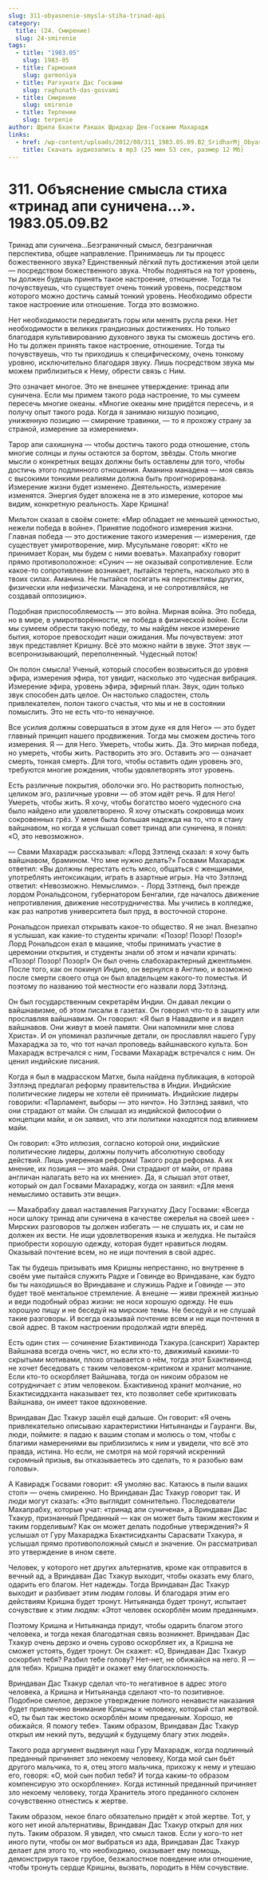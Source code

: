 ```yaml
---
slug: 311-obyasnenie-smysla-stiha-trinad-api
category:
  title: (24. Смирение)
  slug: 24-smirenie
tags:
  - title: "1983.05"
    slug: 1983-05
  - title: Гармония
    slug: garmoniya
  - title: Рагхунатх Дас Госвами
    slug: raghunath-das-gosvami
  - title: Смирение
    slug: smirenie
  - title: Терпение
    slug: terpenie
author: Шрила Бхакти Ракшак Шридхар Дев-Госвами Махарадж
links:
  - href: /wp-content/uploads/2012/08/311_1983.05.09.B2_SridharMj_Obyasnenie_smysla_stiha_Trinad-api-sunichena1.mp3
    title: Скачать аудиозапись в mp3 (25 мин 53 сек, размер 12 Мб)
---
```


# 311. Объяснение смысла стиха «тринад апи суничена…». 1983.05.09.B2

Тринад апи суничена…Безграничный смысл, безграничная перспектива, общее направление. Принимаешь ли ты процесс божественного звука? Единственный лёгкий путь достижения этой цели — посредством божественного звука. Чтобы подняться на тот уровень, ты должен будешь принять такое настроение, отношение. Тогда ты почувствуешь, что существует очень тонкий уровень, посредством которого можно достичь самый тонкий уровень. Необходимо обрести такое настроение или отношение. Тогда это возможно.

Нет необходимости передвигать горы или менять русла реки. Нет необходимости в великих грандиозных достижениях. Но только благодаря культивированию духовного звука ты сможешь достичь его. Но ты должен принять такое настроение, отношение. Тогда ты почувствуешь, что ты приходишь к специфическому, очень тонкому уровню, исключительно благодаря звуку. Лишь посредством звука мы можем приблизиться к Нему, обрести связь с Ним.

Это означает многое. Это не внешнее утверждение: тринад апи суничена. Если мы примем такого рода настроение, то мы сумеем пересечь многие океаны. «Многие океаны мне придётся пересечь, и я получу опыт такого рода. Когда я занимаю низшую позицию, униженную позицию — смирение травинки, — то я прохожу страну за страной, измерение за измерением».

Тарор апи сахишнуна — чтобы достичь такого рода отношение, столь многие солнцы и луны остаются за бортом, звёзды. Столь многие мысли о конкретных вещах должны быть оставлены для того, чтобы достичь этого подлинного отношения. Аманина манадена — моя связь с высокими тонкими реалиями должна быть проигнорирована. Измерение жизни будет изменено. Деятельность, измерение изменятся. Энергия будет вложена не в это измерение, которое мы видим, конкретную реальность. Харе Кришна!

Мильтон сказал в своём сонете: «Мир обладает не меньшей ценностью, нежели победа в войне». Принятие подобного измерения жизни. Главная победа — это достижение такого измерения — измерения, где существует умиротворение, мир. Мусульмане говорят: «Кто не принимает Коран, мы будем с ними воевать». Махапрабху говорит прямо противоположное: «Сунич — не оказывай сопротивление. Если какое-то сопротивление возникает, пытайся терпеть, насколько это в твоих силах. Аманина. Не пытайся посягать на перспективы других, физически или нефизически. Манадена, и не сопротивляйся, не создавай оппозицию».

Подобная приспособляемость — это война. Мирная война. Это победа, но в мире, в умиротворённости, не победа в физической войне. Если мы сумеем обрести такую победу, то мы найдём некое измерение бытия, которое превосходит наши ожидания. Мы почувствуем: этот звук представляет Кришну. Всё это можно найти в звуке. Этот звук — всепронизывающий, переполненный. Чудесный поток!

Он полон смысла! Ученый, который способен возвыситься до уровня эфира, измерения эфира, тот увидит, насколько это чудесная вибрация. Измерение эфира, уровень эфира, эфирный план. Звук, один только звук способен дать целое. Он настолько сладостен, столь привлекателен, полон такого счастья, что мы и не в состоянии помыслить. Это не есть что-то ненаучное.

Все усилия должны совершаться в этом духе «я для Него» — это будет главный принцип нашего продвижения. Тогда мы сможем достичь того измерения. Я — для Него. Умереть, чтобы жить. Да. Это мирная победа, но умереть, чтобы жить. Растворить это эго. Оставить эго — означает смерть, тонкая смерть. Для того, чтобы оставить один уровень эго, требуются многие рождения, чтобы удовлетворять этот уровень.

Есть различные покрытия, оболочки эго. Но растворить полностью, целиком эго, различные уровни — об этом идёт речь. Я для Него! Умереть, чтобы жить. Я хочу, чтобы богатство моего чудесного сна было найдено или удовлетворено. Я хочу отыскать сокровища моих сокровенных грёз. У меня была большая надежда на то, что я стану вайшнавом, но когда я услышал совет тринад апи суничена, я понял: «О, это невозможно».

— Свами Махарадж рассказывал: «Лорд Зэтленд сказал: я хочу быть вайшнавом, брамином. Что мне нужно делать?» Госвами Махарадж ответил: «Вы должны перестать есть мясо, общаться с женщинами, употреблять интоксикации, играть в азартные игры». На что Зэтлэнд ответил: «Невозможно. Немыслимо». - Лорд Зэтленд, был прежде лордом Рональдсоном, губернатором Бенгалии, где началось движение непротивления, движение несотрудничества. Мы учились в колледже, как раз напротив университета был пруд, в восточной стороне.

Рональдсон приехал открывать какое-то общество. Я не знал. Внезапно я услышал, как какие-то студенты кричали: «Позор! Позор! Позор!» Лорд Рональдсон ехал в машине, чтобы принимать участие в церемонии открытия, и студенты знали об этом и начали кричать: «Позор! Позор! Позор!» Он был очень слабохарактерный джентльмен. После того, как он покинул Индию, он вернулся в Англию, и возможно после смерти своего отца он был владельцем какого-то поместья. И поэтому по названию той местности его назвали лорд Зэтлэнд.

Он был государственным секретарём Индии. Он давал лекции о вайшнавизме, об этом писали в газетах. Он говорил что-то в защиту или прославляя вайшнавизм. Он говорил: «Я был в Навадвипе и я видел вайшнавов. Они живут в моей памяти. Они напомнили мне слова Христа». И он упоминал различные детали, он прославлял нашего Гуру Махараджа за то, что тот начал проповедь вайшнавского культа. Бон Махарадж встречался с ним, Госвами Махарадж встречался с ним. Он ценил индийские писания.

Когда я был в мадрасском Матхе, была найдена публикация, в которой Зэтлэнд предлагал реформу правительства в Индии. Индийские политические лидеры не хотели её принимать. Индийские лидеры говорили: «Парламент, выборы — это ничто». Но Зэтлэнд заявил, что они страдают от майи. Он слышал из индийской философии о концепции майи, и он заявил, что эти политики находятся под влиянием майи.

Он говорил: «Это иллюзия, согласно которой они, индийские политические лидеры, должны получить абсолютную свободу действий. Лишь умеренная реформа! Такого рода реформа. А их мнение, их позиция — это майя. Они страдают от майи, от права англичан налагать вето на их мнение». Да, я слышал этот ответ, который он дал Госвами Махараджу, когда он заявил: «Для меня немыслимо оставить эти вещи».

— Махабрабху давал наставления Рагхунатху Дасу Госвами: «Всегда носи шлоку тринад апи суничена в качестве ожерелья на своей шее» - Мирских разговоров ты должен избегать — не слушать их, и сам не должен их вести. Не ищи удовлетворения языка и желудка. Не пытайся приобрести хорошую одежду, которая будет нравиться людям. Оказывай почтение всем, но не ищи почтения в свой адрес.

Так ты будешь призывать имя Кришны непрестанно, но внутренне в своём уме пытайся служить Радхе и Говинде во Вриндаване, как будто бы ты находишься во Вриндаване и служишь Радхе и Говинде — это будет твоё ментальное стремление. А внешне — живи прежней жизнью и веди подобный образ жизни: не носи хорошую одежду. Не ешь хорошую пищу и не беседуй на мирские темы. Не беседуй и не слушай такие разговоры. И всегда оказывай почтение всем и не ищи почтения в свой адрес. В таком настроении продолжай идти вперёд.

Есть один стих — сочинение Бхактивинода Тхакура.(санскрит) Характер Вайшнава всегда очень чист, но если кто-то, движимый какими-то скрытыми мотивами, плохо отзывается о нём, тогда этот Бхактивинод не хочет беседовать с таким человеком-критиком и хранит молчание. Если кто-то оскорбляет Вайшнава, тогда он никоим образом не сотрудничает с этим человеком. Бхактивинод хранит молчание, но Бхактисиддханта наказывает тех, кто позволяет себе критиковать Вайшнава, он имеет такое вдохновение.

Вриндаван Дас Тхакур зашёл ещё дальше. Он говорит: «Я очень привлекательно описываю характеристики Нитьянанды и Гауранги. Вы, люди, поймите: я падаю к вашим стопам и молюсь о том, чтобы с благими намерениями вы приблизились к ним и увидели, что всё это правда, истина. Но если, не смотря на мой горячий искренний скромный призыв, вы отказываетесь это сделать, то я разобью вам головы».

А Кавирадж Госвами говорит: «Я умоляю вас. Катаюсь в пыли ваших стоп» — очень смиренно. Но Вриндаван Дас Тхакур говорит так. И люди могут сказать: «Это выглядит сомнительно. Последователи Махапрабху, которые учат: «тринад апи суничена», а Вриндаван Дас Тхакур, признанный Преданный — как он может быть таким жестоким и таким горделивым? Как он может делать подобные утверждения?» Я услышал от Гуру Махараджа Бхактисидханты Сарасвати Тхакура, я услышал прямо противоположный смысл и значение. Он рассматривал это утверждение в ином свете.

Человек, у которого нет других альтернатив, кроме как отправится в вечный ад, а Вриндаван Дас Тхакур выходит, чтобы оказать ему благо, одарить его благом. Нет надежды. Тогда Вриндаван Дас Тхакур выходит и разбивает этим людям головы. И благодаря этим его действиям Кришна будет тронут. Нитьянанда будет тронут, испытает сочувствие к этим людям: «Этот человек оскорблён моим преданным».

Поэтому Кришна и Нитьянанда придут, чтобы одарить благом этого человека, и тогда некая благодатная связь возникнет. Вриндаван Дас Тхакур очень дерзко и очень сурово оскорбляет их, а Кришна не сможет устоять, будет тронут. Он скажет: «О, Вриндаван Дас Тхакур оскорбил тебя? Разбил тебе голову? Нет-нет, не обижайся на него. Я — для тебя». Кришна придёт и окажет ему благосклонность.

Вриндаван Дас Тхакур сделал что-то негативное в адрес этого человека, а Кришна и Нитьянанда сделают что-то позитивное. Подобное смелое, дерзкое утверждение полного ненависти наказания будет привлечено внимание Кришны к человеку, который стал жертвой. «О, ты был так жестоко оскорблён моим преданным. Хорошо, не обижайся. Я помогу тебе». Таким образом, Вриндаван Дас Тхакур открыл им некий путь, ведущий к будущему благу этих людей».

Такого рода аргумент выдвинул наш Гуру Махарадж, когда подлинный преданный причиняет зло некоему человеку, Когда мой сын бьёт другого мальчика, то я, отец этого мальчика, прихожу к нему и утешаю его, говоря: «О, мой сын побил тебя? И тогда каким-то образом компенсирую это оскорбление». Когда истинный преданный причиняет зло некоему человеку, тогда Хранитель этого преданного склонен сочувственно отнестись к жертве.

Таким образом, некое благо обязательно придёт к этой жертве. Тот, у кого нет иной альтернативы, Вриндаван Дас Тхакур открыл для них путь. Таким образом. Я увидел, что смысл таков. Если у кого-то нет иного пути, чтобы он мог выбраться из ада, Вриндаван Дас Тхакур делает для этого то, что необходимо, оказывает ему помощь, демонстрируя такое грубое, безжалостное поведение или отношение, чтобы тронуть сердце Кришны, вызвать, породить в Нём сочувствие.

